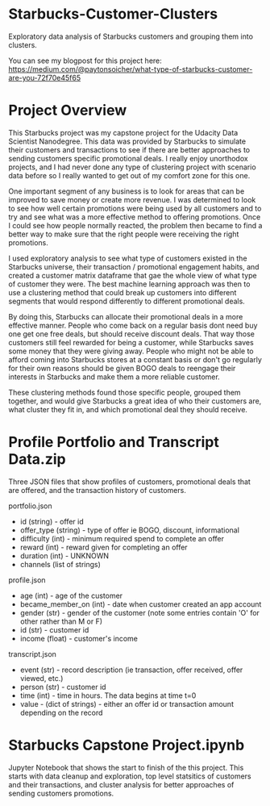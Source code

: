# Starbucks-Customer-Clusters
Exploratory data analysis of Starbucks customers and grouping them into clusters.

You can see my blogpost for this project here: https://medium.com/@paytonsoicher/what-type-of-starbucks-customer-are-you-72f70e45f65

# Project Overview
This Starbucks project was my capstone project for the Udacity Data Scientist Nanodegree. This data was provided by Starbucks to simulate their customers and transactions to see if there are better approaches to sending customers specific promotional deals. I really enjoy unorthodox projects, and I had never done any type of clustering project with scenario data before so I really wanted to get out of my comfort zone for this one.

One important segment of any business is to look for areas that can be improved to save money or create more revenue. I was determined to look to see how well certain promotions were being used by all customers and to try and see what was a more effective method to offering promotions. Once I could see how people normally reacted, the problem then became to find a better way to make sure that the right people were receiving the right promotions.

I used exploratory analysis to see what type of customers existed in the Starbucks universe, their transaction / promotional engagement habits, and created a customer matrix dataframe that gae the whole view of what type of customer they were. The best machine learning approach was then to use a clustering method that could break up customers into different segments that would respond differently to different promotional deals.

By doing this, Starbucks can allocate their promotional deals in a more effective manner. People who come back on a regular basis dont need buy one get one free deals, but should receive discount deals. That way those customers still feel rewarded for being a customer, while Starbucks saves some money that they were giving away. People who might not be able to afford coming into Starbucks stores at a constant basis or don't go regularly for their own reasons should be given BOGO deals to reengage their interests in Starbucks and make them a more reliable customer.

These clustering methods found those specific people, grouped them together, and would give Starbucks a great idea of who their customers are, what cluster they fit in, and which promotional deal they should receive. 




# Profile Portfolio and Transcript Data.zip
Three JSON files that show profiles of customers, promotional deals that are offered, and the transaction history of customers.

portfolio.json

- id (string) - offer id
- offer_type (string) - type of offer ie BOGO, discount, informational
- difficulty (int) - minimum required spend to complete an offer
- reward (int) - reward given for completing an offer
- duration (int) - UNKNOWN
- channels (list of strings)

profile.json

- age (int) - age of the customer
- became_member_on (int) - date when customer created an app account
- gender (str) - gender of the customer (note some entries contain 'O' for other rather than M or F)
- id (str) - customer id
- income (float) - customer's income

transcript.json

- event (str) - record description (ie transaction, offer received, offer viewed, etc.)
- person (str) - customer id
- time (int) - time in hours. The data begins at time t=0
- value - (dict of strings) - either an offer id or transaction amount depending on the record


# Starbucks Capstone Project.ipynb
Jupyter Notebook that shows the start to finish of the this project. This starts with data cleanup and exploration, top level statsitics of customers and their transactions, and cluster analysis for better approaches of sending customers promotions.




